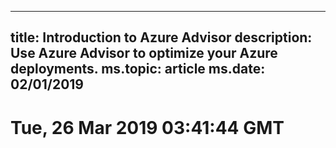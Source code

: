 
---
title: Introduction to Azure Advisor
description: Use Azure Advisor to optimize your Azure deployments.
ms.topic: article
ms.date: 02/01/2019
---

# Tue, 26 Mar 2019 03:41:44 GMT
